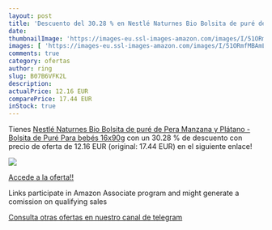 ```yaml
---
layout: post
title: 'Descuento del 30.28 % en Nestlé Naturnes Bio Bolsita de puré de P'
date: 
thumbnailImage: 'https://images-eu.ssl-images-amazon.com/images/I/51ORmfMBAmL._SL200_.jpg'
images: [ 'https://images-eu.ssl-images-amazon.com/images/I/51ORmfMBAmL._SL200_.jpg' ]
comments: true
category: ofertas
author: ring
slug: B07B6VFK2L
description:
actualPrice: 12.16 EUR
comparePrice: 17.44 EUR
inStock: true
---
```


Tienes [Nestlé Naturnes Bio Bolsita de puré de Pera  Manzana y Plátano - Bolsita de Puré Para bebés 16x90g](https://www.amazon.es/dp/B07B6VFK2L/?tag=tolees-21) con un 30.28 % de descuento con precio de oferta de 12.16 EUR (original: 17.44 EUR) en el siguiente enlace!

[![](https://images-eu.ssl-images-amazon.com/images/I/51ORmfMBAmL._SL200_.jpg)](https://www.amazon.es/dp/B07B6VFK2L/?tag=tolees-21)

[Accede a la oferta!!](https://www.amazon.es/dp/B07B6VFK2L/?tag=tolees-21)

Links participate in Amazon Associate program and might generate a comission on qualifying sales

[Consulta otras ofertas en nuestro canal de telegram](https://t.me/s/ofertas25)
